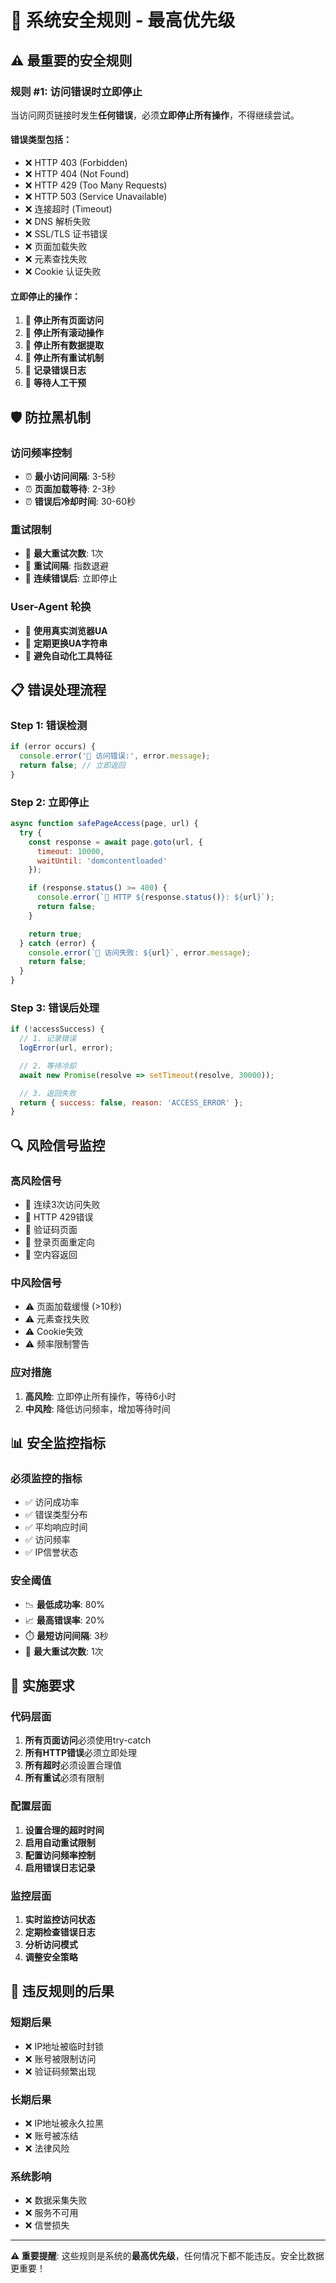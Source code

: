 # 🚨 系统安全规则 - 最高优先级

## ⚠️ **最重要的安全规则**

### **规则 #1: 访问错误时立即停止**
当访问网页链接时发生**任何错误**，必须**立即停止所有操作**，不得继续尝试。

#### **错误类型包括：**
- ❌ HTTP 403 (Forbidden)
- ❌ HTTP 404 (Not Found)
- ❌ HTTP 429 (Too Many Requests)
- ❌ HTTP 503 (Service Unavailable)
- ❌ 连接超时 (Timeout)
- ❌ DNS 解析失败
- ❌ SSL/TLS 证书错误
- ❌ 页面加载失败
- ❌ 元素查找失败
- ❌ Cookie 认证失败

#### **立即停止的操作：**
1. 🛑 **停止所有页面访问**
2. 🛑 **停止所有滚动操作**
3. 🛑 **停止所有数据提取**
4. 🛑 **停止所有重试机制**
5. 🛑 **记录错误日志**
6. 🛑 **等待人工干预**

## 🛡️ **防拉黑机制**

### **访问频率控制**
- ⏰ **最小访问间隔**: 3-5秒
- ⏰ **页面加载等待**: 2-3秒
- ⏰ **错误后冷却时间**: 30-60秒

### **重试限制**
- 🔄 **最大重试次数**: 1次
- 🔄 **重试间隔**: 指数退避
- 🔄 **连续错误后**: 立即停止

### **User-Agent 轮换**
- 🔄 **使用真实浏览器UA**
- 🔄 **定期更换UA字符串**
- 🔄 **避免自动化工具特征**

## 📋 **错误处理流程**

### **Step 1: 错误检测**
```javascript
if (error occurs) {
  console.error('🚨 访问错误:', error.message);
  return false; // 立即返回
}
```

### **Step 2: 立即停止**
```javascript
async function safePageAccess(page, url) {
  try {
    const response = await page.goto(url, {
      timeout: 10000,
      waitUntil: 'domcontentloaded'
    });

    if (response.status() >= 400) {
      console.error(`🚨 HTTP ${response.status()}: ${url}`);
      return false;
    }

    return true;
  } catch (error) {
    console.error(`🚨 访问失败: ${url}`, error.message);
    return false;
  }
}
```

### **Step 3: 错误后处理**
```javascript
if (!accessSuccess) {
  // 1. 记录错误
  logError(url, error);

  // 2. 等待冷却
  await new Promise(resolve => setTimeout(resolve, 30000));

  // 3. 返回失败
  return { success: false, reason: 'ACCESS_ERROR' };
}
```

## 🔍 **风险信号监控**

### **高风险信号**
- 🚨 连续3次访问失败
- 🚨 HTTP 429错误
- 🚨 验证码页面
- 🚨 登录页面重定向
- 🚨 空内容返回

### **中风险信号**
- ⚠️ 页面加载缓慢 (>10秒)
- ⚠️ 元素查找失败
- ⚠️ Cookie失效
- ⚠️ 频率限制警告

### **应对措施**
1. **高风险**: 立即停止所有操作，等待6小时
2. **中风险**: 降低访问频率，增加等待时间

## 📊 **安全监控指标**

### **必须监控的指标**
- ✅ 访问成功率
- ✅ 错误类型分布
- ✅ 平均响应时间
- ✅ 访问频率
- ✅ IP信誉状态

### **安全阈值**
- 📉 **最低成功率**: 80%
- 📈 **最高错误率**: 20%
- ⏱️ **最短访问间隔**: 3秒
- 🔄 **最大重试次数**: 1次

## 🎯 **实施要求**

### **代码层面**
1. **所有页面访问**必须使用try-catch
2. **所有HTTP错误**必须立即处理
3. **所有超时**必须设置合理值
4. **所有重试**必须有限制

### **配置层面**
1. **设置合理的超时时间**
2. **启用自动重试限制**
3. **配置访问频率控制**
4. **启用错误日志记录**

### **监控层面**
1. **实时监控访问状态**
2. **定期检查错误日志**
3. **分析访问模式**
4. **调整安全策略**

## 🚨 **违反规则的后果**

### **短期后果**
- ❌ IP地址被临时封锁
- ❌ 账号被限制访问
- ❌ 验证码频繁出现

### **长期后果**
- ❌ IP地址被永久拉黑
- ❌ 账号被冻结
- ❌ 法律风险

### **系统影响**
- ❌ 数据采集失败
- ❌ 服务不可用
- ❌ 信誉损失

---

**⚠️ 重要提醒**: 这些规则是系统的**最高优先级**，任何情况下都不能违反。安全比数据更重要！